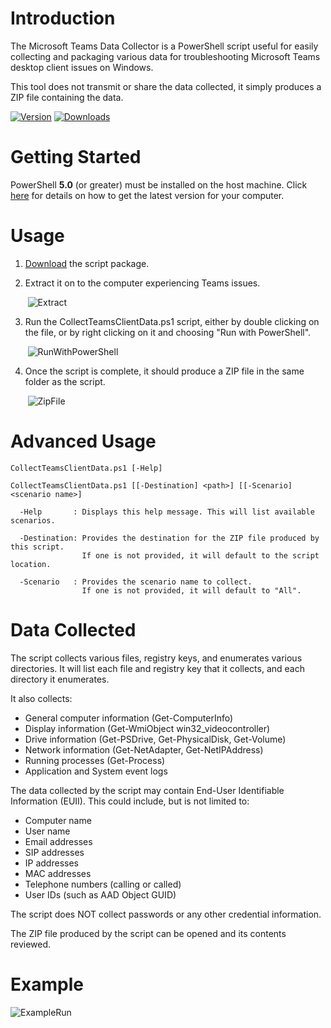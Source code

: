 
# Introduction
The Microsoft Teams Data Collector is a PowerShell script useful for easily collecting and packaging various data for troubleshooting Microsoft Teams desktop client issues on Windows.

This tool does not transmit or share the data collected, it simply produces a ZIP file containing the data.

[![Version](https://img.shields.io/github/v/release/TeamsClientTools/TeamsDataCollector?label=latest%20version)](https://github.com/TeamsClientTools/TeamsDataCollector/releases/latest/download/TeamsDataCollector.zip)
[![Downloads](https://img.shields.io/github/downloads/TeamsClientTools/TeamsDataCollector/total)](https://github.com/TeamsClientTools/TeamsDataCollector/releases/latest/download/TeamsDataCollector.zip)

# Getting Started
PowerShell **5.0** (or greater) must be installed on the host machine. Click [here](https://github.com/powershell/powershell) for details
on how to get the latest version for your computer. 

# Usage
1. [Download](https://github.com/TeamsClientTools/TeamsDataCollector/releases/latest/download/TeamsDataCollector.zip) the script package.

2. Extract it on to the computer experiencing Teams issues.

       ![Extract](https://user-images.githubusercontent.com/79993173/109880924-802db980-7c45-11eb-9897-42921631dd24.png)

3. Run the CollectTeamsClientData.ps1 script, either by double clicking on the file, or by right clicking on it and choosing "Run with PowerShell".

       ![RunWithPowerShell](https://user-images.githubusercontent.com/79993173/109881134-c256fb00-7c45-11eb-929a-ef73a7e3cff4.png)

4. Once the script is complete, it should produce a ZIP file in the same folder as the script.

       ![ZipFile](https://user-images.githubusercontent.com/79993173/109881493-65a81000-7c46-11eb-8f8f-b5d42f678272.png)

# Advanced Usage
```
CollectTeamsClientData.ps1 [-Help]

CollectTeamsClientData.ps1 [[-Destination] <path>] [[-Scenario] <scenario name>]

  -Help       : Displays this help message. This will list available scenarios.

  -Destination: Provides the destination for the ZIP file produced by this script.
                If one is not provided, it will default to the script location.

  -Scenario   : Provides the scenario name to collect.
                If one is not provided, it will default to "All".
```                
# Data Collected
The script collects various files, registry keys, and enumerates various directories.
It will list each file and registry key that it collects, and each directory it enumerates.

It also collects:
- General computer information (Get-ComputerInfo)
- Display information (Get-WmiObject win32_videocontroller)
- Drive information (Get-PSDrive, Get-PhysicalDisk, Get-Volume)
- Network information (Get-NetAdapter, Get-NetIPAddress)
- Running processes (Get-Process)
- Application and System event logs

The data collected by the script may contain End-User Identifiable Information (EUII).
This could include, but is not limited to:
- Computer name
- User name
- Email addresses
- SIP addresses
- IP addresses
- MAC addresses
- Telephone numbers (calling or called)
- User IDs (such as AAD Object GUID)

The script does NOT collect passwords or any other credential information.

The ZIP file produced by the script can be opened and its contents reviewed.

# Example
![ExampleRun](https://user-images.githubusercontent.com/79993173/109887130-377afe00-7c4f-11eb-92c4-a04daa9ae23b.png)

